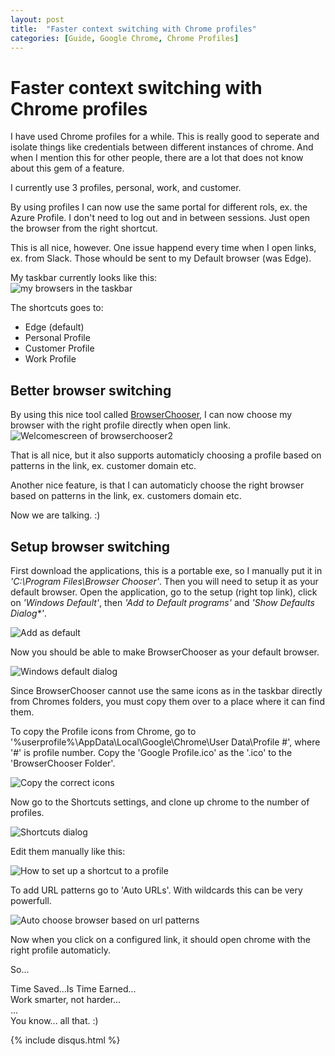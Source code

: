 ```yaml
---
layout: post
title:  "Faster context switching with Chrome profiles"
categories: [Guide, Google Chrome, Chrome Profiles]
---
```


# Faster context switching with Chrome profiles
I have used Chrome profiles for a while. This is really good to seperate and isolate things like credentials between different instances of chrome. And when I mention this for other people, there are a lot that does not know about this gem of a feature.

I currently use 3 profiles, personal, work, and customer.

By using profiles I can now use the same portal for different rols, ex. the Azure Profile. I don't need to log out and in between sessions. Just open the browser from the right shortcut.

This is all nice, however. One issue happend every time when I open links, ex. from Slack. Those whould be sent to my Default browser (was Edge).

My taskbar currently looks like this:<br />
<img src="/images/2018-06-01-taskbar.png" alt="my browsers in the taskbar" />

The shortcuts goes to:
- Edge (default)
- Personal Profile
- Customer Profile
- Work Profile

## Better browser switching

By using this nice tool called [BrowserChooser](https://browserchooser2.com/), I can now choose my browser with the right profile directly when open link.
<img src="/images/2018-06-01-switcher.png" alt="Welcomescreen of browserchooser2" />

That is all nice, but it also supports automaticly choosing a profile based on patterns in the link, ex. customer domain etc.

Another nice feature, is that I can automaticly choose the right browser based on patterns in the link, ex. customers domain etc.

Now we are talking. :)

## Setup browser switching

First download the applications, this is a portable exe, so I manually put it in _'C:\Program Files\Browser Chooser'_.
Then you will need to setup it as your default browser. Open the application, go to the setup (right top link), click on _'Windows Default'_, then _'Add to Default programs'_ and _'Show Defaults Dialog*'_.

<img src="/images/2018-06-01-default.png" alt="Add as default" />

Now you should be able to make BrowserChooser as your default browser.

<img src="/images/2018-06-01-default_windows.png" alt="Windows default dialog" />

Since BrowserChooser cannot use the same icons as in the taskbar directly from Chromes folders, you must copy them over to a place where it can find them.

To copy the Profile icons from Chrome, go to '%userprofile%\AppData\Local\Google\Chrome\User Data\Profile #', where '#' is profile number. Copy the 'Google Profile.ico' as the '<profilename>.ico' to the 'BrowserChooser Folder'.

<img src="/images/2018-06-01-copyicon.png" alt="Copy the correct icons" />

Now go to the Shortcuts settings, and clone up chrome to the number of profiles.

<img src="/images/2018-06-01-shortcuts.png" alt="Shortcuts dialog" />

Edit them manually like this:

<img src="/images/2018-06-01-shortcut_settings.png" alt="How to set up a shortcut to a profile" />

To add URL patterns go to 'Auto URLs'. With wildcards this can be very powerfull.

<img src="/images/2018-06-01-autourl.png" alt="Auto choose browser based on url patterns" />

Now when you click on a configured link, it should open chrome with the right profile automaticly.

So...

Time Saved...Is Time Earned...<br />
Work smarter, not harder...<br />
...<br />
You know... all that. :)

{% include disqus.html %}
